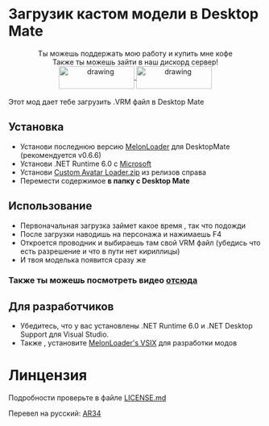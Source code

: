 # Загрузик кастом модели в Desktop Mate

<div align="center">
Ты можешь поддержать мою работу и купить мне кофе<br>
Также ты можешь зайти в наш дискорд сервер!<br>
<a href="https://buymeacoffee.com/sergiomarquina">
<img src="https://i.imgur.com/l7NBjqk.png" alt="drawing" width="150" height="45" align="center">
</a>
<a href="https://discord.gg/cS5nTz82Pe">
<img src="https://images-wixmp-ed30a86b8c4ca887773594c2.wixmp.com/f/dfb00471-ff2a-408e-a085-5e722a9a0cc0/db0lvt8-6d2a5cb1-3a30-4371-8bab-c97b8a69df98.png?token=eyJ0eXAiOiJKV1QiLCJhbGciOiJIUzI1NiJ9.eyJzdWIiOiJ1cm46YXBwOjdlMGQxODg5ODIyNjQzNzNhNWYwZDQxNWVhMGQyNmUwIiwiaXNzIjoidXJuOmFwcDo3ZTBkMTg4OTgyMjY0MzczYTVmMGQ0MTVlYTBkMjZlMCIsIm9iaiI6W1t7InBhdGgiOiJcL2ZcL2RmYjAwNDcxLWZmMmEtNDA4ZS1hMDg1LTVlNzIyYTlhMGNjMFwvZGIwbHZ0OC02ZDJhNWNiMS0zYTMwLTQzNzEtOGJhYi1jOTdiOGE2OWRmOTgucG5nIn1dXSwiYXVkIjpbInVybjpzZXJ2aWNlOmZpbGUuZG93bmxvYWQiXX0.DwCBSmipmF_tFvDSx_nTIk7m5LzQ8pipxUsJMdOvwII" alt="drawing" width="150" height="45" align="center">
</a>
  <br><br>
</div>
Этот мод дает тебе загрузить .VRM файл в Desktop Mate

## Установка
- Установи последнюю версию [MelonLoader](https://github.com/LavaGang/MelonLoader/releases/download/v0.6.6/MelonLoader.Installer.exe) для DesktopMate (рекомендуется v0.6.6)
- Установи .NET Runtime 6.0 с [Microsoft](https://dotnet.microsoft.com/en-us/download/dotnet/thank-you/runtime-desktop-6.0.36-windows-x64-installer)
- Установи [Custom Avatar Loader.zip](https://github.com/YusufOzmen01/desktopmate-custom-avatar-loader/releases/latest/download/CustomAvatarLoader.zip) из релизов справа 
- Перемести содержимое **в папку с Desktop Mate**

## Использование
- Первоначальная загрузка займет какое время , так что подожди
- После загрузки наводишь на персонажа и нажимаешь F4
- Откроется проводник и выбираешь там свой VRM файл (убедись что есть разрешение и что в пути нет кириллицы)
- И твоя моделька появится сразу же

### Также ты можешь посмотреть видео [отсюда](https://youtu.be/CqjfT6QzRLM)

## Для разработчиков
- Убедитесь, что у вас установлены .NET Runtime 6.0 и .NET Desktop Support для Visual Studio.
- Также , установите [MelonLoader's VSIX](https://github.com/TrevTV/MelonLoader.VSWizard/releases) для разработки модов

# Линцензия
Подробности проверьте в файле  [LICENSE.md](LICENSE.md) 



Перевел на русский: [AR34](https://github.com/ArThirtyFour)